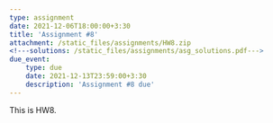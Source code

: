 ```yaml
---
type: assignment
date: 2021-12-06T18:00:00+3:30
title: 'Assignment #8'
attachment: /static_files/assignments/HW8.zip
<!---solutions: /static_files/assignments/asg_solutions.pdf--->
due_event: 
    type: due
    date: 2021-12-13T23:59:00+3:30
    description: 'Assignment #8 due'
---
```

This is HW8.

